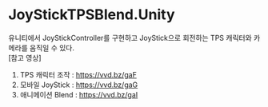 # JoyStickTPSBlend.Unity
유니티에서 JoyStickController를 구현하고 JoyStick으로 회전하는 TPS 캐릭터와 카메라를 움직일 수 있다.  
[참고 영상] 
1) TPS 캐릭터 조작 : https://vvd.bz/gaF  
2) 모바일 JoyStick : https://vvd.bz/gaG  
3) 애니메이션 Blend : https://vvd.bz/gaI
